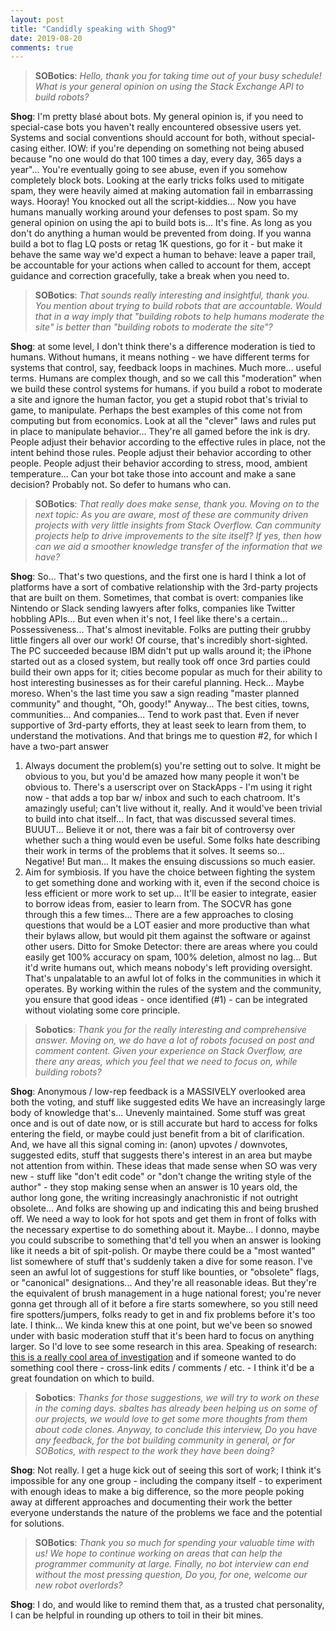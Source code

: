 ```yaml
---
layout: post
title: "Candidly speaking with Shog9"
date: 2019-08-20
comments: true
---
```



> **SOBotics**: *Hello, thank you for taking time out of your busy schedule! What is your general opinion on using the Stack Exchange API to build robots?*
 

**Shog**: I'm pretty blasé about bots. My general opinion is, if you need to special-case bots you haven't really encountered obsessive users yet. Systems and social conventions should account for both, without special-casing either.
IOW: if you're depending on something not being abused because "no one would do that 100 times a day, every day, 365 days a year"... You're eventually going to see abuse, even if you somehow completely block bots.
Looking at the early tricks folks used to mitigate spam, they were heavily aimed at making automation fail in embarrassing ways. Hooray! You knocked out all the script-kiddies... Now you have humans manually working around your defenses to post spam.
So my general opinion on using the api to build bots is... It's fine. As long as you don't do anything a human would be prevented from doing. If you wanna build a bot to flag LQ posts or retag 1K questions, go for it - but make it behave the same way we'd expect a human to behave: leave a paper trail, be accountable for your actions when called to account for them, accept guidance and correction gracefully, take a break when you need to.
 

> **SOBotics**: *That sounds really interesting and insightful, thank you. You mention about trying to build robots that are accountable. Would that in a way imply that "building robots to help humans moderate the site" is better than "building robots to moderate the site"?*
 

**Shog**: at some level, I don't think there's a difference
moderation is tied to humans. Without humans, it means nothing - we have different terms for systems that control, say, feedback loops in machines. Much more... useful terms. Humans are complex though, and so we call this "moderation" when we build these control systems for humans.
if you build a robot to moderate a site and ignore the human factor, you get a stupid robot that's trivial to game, to manipulate.
Perhaps the best examples of this come not from computing but from economics. Look at all the "clever" laws and rules put in place to manipulate behavior... They're all gamed before the ink is dry.
People adjust their behavior according to the effective rules in place, not the intent behind those rules. People adjust their behavior according to other people. People adjust their behavior according to stress, mood, ambient temperature... Can your bot take those into account and make a sane decision? Probably not. So defer to humans who can.
 

> **SOBotics**: *That really does make sense, thank you. Moving on to the next topic: As you are aware, most of these are community driven projects with very little insights from Stack Overflow. Can community projects help to drive improvements to the site itself? If yes, then how can we aid a smoother knowledge transfer of the information that we have?*


**Shog**: So... That's two questions, and the first one is hard
I think a lot of platforms have a sort of combative relationship with the 3rd-party projects that are built on them.
Sometimes, that combat is overt: companies like Nintendo or Slack sending lawyers after folks, companies like Twitter hobbling APIs...
But even when it's not, I feel like there's a certain... Possessiveness... That's almost inevitable. Folks are putting their grubby little fingers all over our work!
Of course, that's incredibly short-sighted. The PC succeeded because IBM didn't put up walls around it; the iPhone started out as a closed system, but really took off once 3rd parties could build their own apps for it; cities become popular as much for their ability to host interesting businesses as for their careful planning.
Heck... Maybe moreso. When's the last time you saw a sign reading "master planned community" and thought, "Oh, goody!"
Anyway... The best cities, towns, communities... And companies... Tend to work past that. Even if never supportive of 3rd-party efforts, they at least seek to learn from them, to understand the motivations.
And that brings me to question #2, for which I have a two-part answer
1. Always document the problem(s) you're setting out to solve. It might be obvious to you, but you'd be amazed how many people it won't be obvious to.
There's a userscript over on StackApps - I'm using it right now - that adds a top bar w/ inbox and such to each chatroom. It's amazingly useful; can't live without it, really. And it would've been trivial to build into chat itself... In fact, that was discussed several times.
BUUUT... Believe it or not, there was a fair bit of controversy over whether such a thing would even be useful.
Some folks hate describing their work in terms of the problems that it solves. It seems so... Negative! But man... It makes the ensuing discussions so much easier.
2. Aim for symbiosis. If you have the choice between fighting the system to get something done and working with it, even if the second choice is less efficient or more work to set up... It'll be easier to integrate, easier to borrow ideas from, easier to learn from.
The SOCVR has gone through this a few times... There are a few approaches to closing questions that would be a LOT easier and more productive than what their bylaws allow, but would pit them against the software or against other users.
Ditto for Smoke Detector: there are areas where you could easily get 100% accuracy on spam, 100% deletion, almost no lag... But it'd write humans out, which means nobody's left providing oversight. That's unpalatable to an awful lot of folks in the communities in which it operates.
By working within the rules of the system and the community, you ensure that good ideas - once identified (#1) - can be integrated without violating some core principle.
 

> **Sobotics**: *Thank you for the really interesting and comprehensive answer. Moving on, we do have a lot of robots focused on post and comment content. Given your experience on Stack Overflow, are there any areas, which you feel that we need to focus on, while building robots?*
 

**Shog**: Anonymous / low-rep feedback is a MASSIVELY overlooked area
both the voting, and stuff like suggested edits
We have an increasingly large body of knowledge that's... Unevenly maintained. Some stuff was great once and is out of date now, or is still accurate but hard to access for folks entering the field, or maybe could just benefit from a bit of clarification.
And, we have all this signal coming in: (anon) upvotes / downvotes, suggested edits, stuff that suggests there's interest in an area but maybe not attention from within.
These ideas that made sense when SO was very new - stuff like "don't edit code" or "don't change the writing style of the author" - they stop making sense when an answer is 10 years old, the author long gone, the writing increasingly anachronistic if not outright obsolete... And folks are showing up and indicating this and being brushed off.
We need a way to look for hot spots and get them in front of folks with the necessary expertise to do something about it. Maybe... I donno, maybe you could subscribe to something that'd tell you when an answer is looking like it needs a bit of spit-polish. Or maybe there could be a "most wanted" list somewhere of stuff that's suddenly taken a dive for some reason.
I've seen an awful lot of suggestions for stuff like bounties, or "obsolete" flags, or "canonical" designations... And they're all reasonable ideas. But they're the equivalent of brush management in a huge national forest; you're never gonna get through all of it before a fire starts somewhere, so you still need fire spotters/jumpers, folks ready to get in and fix problems before it's too late.
I think... We kinda knew this at one point, but we've been so snowed under with basic moderation stuff that it's been hard to focus on anything larger. So I'd love to see some research in this area.
Speaking of research: [this is a really cool area of investigation](https://meta.stackoverflow.com/questions/375761/how-to-handle-code-clones-on-stack-overflow) and if someone wanted to do something cool there - cross-link edits / comments / etc. - I think it'd be a great foundation on which to build.
 

> **Sobotics**: *Thanks for those suggestions, we will try to work on these in the coming days. sbaltes has already been helping us on some of our projects, we would love to get some more thoughts from them about code clones. Anyway, to conclude this interview, Do you have any feedback, for the bot building community in general, or for SOBotics, with respect to the work they have been doing?*
 

**Shog**: Not really. I get a huge kick out of seeing this sort of work; I think it's impossible for any one group - including the company itself - to experiment with enough ideas to make a big difference, so the more people poking away at different approaches and documenting their work the better everyone understands the nature of the problems we face and the potential for solutions.
 

> **SOBotics**: *Thank you so much for spending your valuable time with us! We hope to continue working on areas that can help the programmer community at large. Finally, no bot interview can end without the most pressing question, Do you, for one, welcome our new robot overlords?*
 

**Shog**: I do, and would like to remind them that, as a trusted chat personality, I can be helpful in rounding up others to toil in their bit mines.
 


